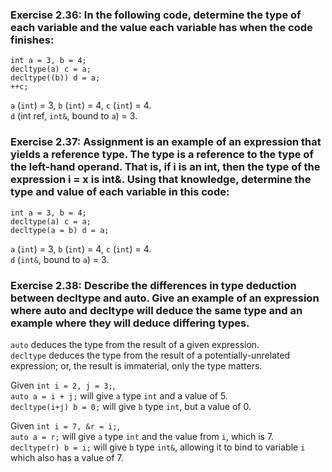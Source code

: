 ### Exercise 2.36: In the following code, determine the type of each variable and the value each variable has when the code finishes:
```
int a = 3, b = 4; 
decltype(a) c = a; 
decltype((b)) d = a;
++c;
```

`a` (`int`) = 3, `b` (`int`) = 4, `c` (`int`) = 4.  
`d` (int ref, `int&`, bound to `a`) = 3.  


### Exercise 2.37: Assignment is an example of an expression that yields a reference type. The type is a reference to the type of the left-hand operand. That is, if i is an int, then the type of the expression i = x is int&. Using that knowledge, determine the type and value of each variable in this code:
```
int a = 3, b = 4; 
decltype(a) c = a; 
decltype(a = b) d = a;
```

`a` (`int`) = 3, `b` (`int`) = 4, `c` (`int`) = 4.  
`d` (`int&`, bound to `a`) = 3.


### Exercise 2.38: Describe the differences in type deduction between decltype and auto. Give an example of an expression where auto and decltype will deduce the same type and an example where they will deduce differing types.

`auto` deduces the type from the result of a given expression.  
`decltype` deduces the type from the result of a potentially-unrelated expression; or, the result is immaterial, only the type matters.  

Given `int i = 2, j = 3;`,  
`auto a = i + j;` will give `a` type `int` and a value of 5.  
`decltype(i+j) b = 0;` will give `b` type `int`, but a value of 0.  

Given `int i = 7, &r = i;`,  
`auto a = r;` will give `a` type `int` and the value from `i`, which is 7.  
`decltype(r) b = i;` will give `b` type `int&`, allowing it to bind to variable `i` which also has a value of 7.